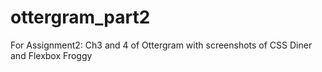 # ottergram_part2
For Assignment2:
  Ch3 and 4 of Ottergram with screenshots of CSS Diner and Flexbox Froggy

